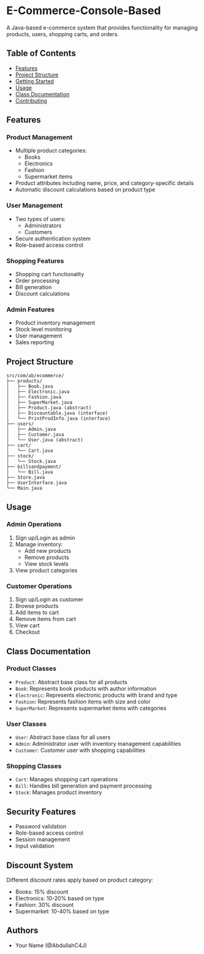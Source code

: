 # E-Commerce-Console-Based

A Java-based e-commerce system that provides functionality for managing products, users, shopping carts, and orders.

## Table of Contents
- [Features](#features)
- [Project Structure](#project-structure)
- [Getting Started](#getting-started)
- [Usage](#usage)
- [Class Documentation](#class-documentation)
- [Contributing](#contributing)

## Features

### Product Management
- Multiple product categories:
  - Books
  - Electronics
  - Fashion
  - Supermarket items
- Product attributes including name, price, and category-specific details
- Automatic discount calculations based on product type

### User Management
- Two types of users:
  - Administrators
  - Customers
- Secure authentication system
- Role-based access control

### Shopping Features
- Shopping cart functionality
- Order processing
- Bill generation
- Discount calculations

### Admin Features
- Product inventory management
- Stock level monitoring
- User management
- Sales reporting

## Project Structure

```plaintext
src/com/ab/ecommerce/
├── products/
│   ├── Book.java
│   ├── Electronic.java
│   ├── Fashion.java
│   ├── SuperMarket.java
│   ├── Product.java (abstract)
│   ├── Discountable.java (interface)
│   └── PrintProdInfo.java (interface)
├── users/
│   ├── Admin.java
│   ├── Customer.java
│   └── User.java (abstract)
├── cart/
│   └── Cart.java
├── stock/
│   └── Stock.java
├── billsandpayment/
│   └── Bill.java
├── Store.java
├── UserInterface.java
└── Main.java
```

## Usage

### Admin Operations
1. Sign up/Login as admin
2. Manage inventory:
   - Add new products
   - Remove products
   - View stock levels
3. View product categories

### Customer Operations
1. Sign up/Login as customer
2. Browse products
3. Add items to cart
4. Remove items from cart
5. View cart
6. Checkout

## Class Documentation

### Product Classes
- `Product`: Abstract base class for all products
- `Book`: Represents book products with author information
- `Electronic`: Represents electronic products with brand and type
- `Fashion`: Represents fashion items with size and color
- `SuperMarket`: Represents supermarket items with categories

### User Classes
- `User`: Abstract base class for all users
- `Admin`: Administrator user with inventory management capabilities
- `Customer`: Customer user with shopping capabilities

### Shopping Classes
- `Cart`: Manages shopping cart operations
- `Bill`: Handles bill generation and payment processing
- `Stock`: Manages product inventory

## Security Features
- Password validation
- Role-based access control
- Session management
- Input validation

## Discount System
Different discount rates apply based on product category:
- Books: 15% discount
- Electronics: 10-20% based on type
- Fashion: 30% discount
- Supermarket: 10-40% based on type

## Authors
- Your Name (@AbdullahC4J)

<!-- ## Future Improvements
- [ ] Implement payment gateway integration
- [ ] Add email notification system
- [ ] Implement product search functionality
- [ ] Add product reviews and ratings
- [ ] Implement order tracking
- [ ] Add inventory alerts
- [ ] Implement user profile management
- [ ] Add reporting and analytics -->
